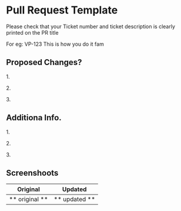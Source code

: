 <h1> Pull Request Template </h1>
<p> Please check that your Ticket number and ticket description is clearly printed on the PR title </p>
<p> For eg: VP-123 This is how you do it fam 

<h2> Proposed Changes? </h2>
<p>1.</p>
<p>2.</p>
<p>3.</p>


<h2> Additiona Info. </h2>
<p>1.</p>
<p>2.</p>
<p>3.</p>

<h2>Screenshoots</h2>
 
 Original                                |           Updated
 :--------------------------------------:|:--------------------------------:
 ** original **                          | ** updated **  
 
